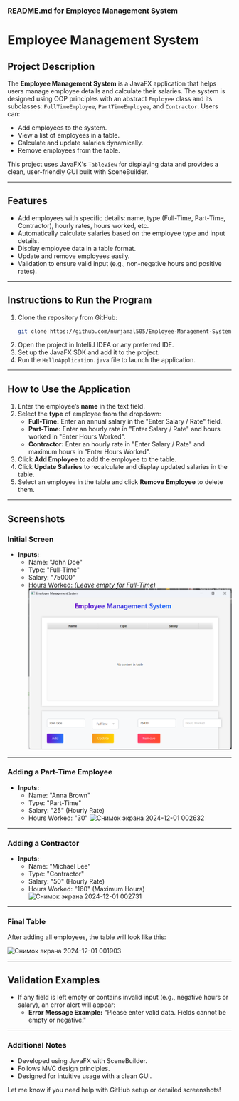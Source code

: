 ### README.md for Employee Management System

# Employee Management System

## Project Description
The **Employee Management System** is a JavaFX application that helps users manage employee details and calculate their salaries. The system is designed using OOP principles with an abstract `Employee` class and its subclasses: `FullTimeEmployee`, `PartTimeEmployee`, and `Contractor`. Users can:
- Add employees to the system.
- View a list of employees in a table.
- Calculate and update salaries dynamically.
- Remove employees from the table.

This project uses JavaFX's `TableView` for displaying data and provides a clean, user-friendly GUI built with SceneBuilder.

---

## Features
- Add employees with specific details: name, type (Full-Time, Part-Time, Contractor), hourly rates, hours worked, etc.
- Automatically calculate salaries based on the employee type and input details.
- Display employee data in a table format.
- Update and remove employees easily.
- Validation to ensure valid input (e.g., non-negative hours and positive rates).

---

## Instructions to Run the Program
1. Clone the repository from GitHub:
   ```bash
   git clone https://github.com/nurjamal505/Employee-Management-System.git
   ```
2. Open the project in IntelliJ IDEA or any preferred IDE.
3. Set up the JavaFX SDK and add it to the project.
4. Run the `HelloApplication.java` file to launch the application.

---

## How to Use the Application
1. Enter the employee’s **name** in the text field.
2. Select the **type** of employee from the dropdown:
   - **Full-Time:** Enter an annual salary in the "Enter Salary / Rate" field.
   - **Part-Time:** Enter an hourly rate in "Enter Salary / Rate" and hours worked in "Enter Hours Worked".
   - **Contractor:** Enter an hourly rate in "Enter Salary / Rate" and maximum hours in "Enter Hours Worked".
3. Click **Add Employee** to add the employee to the table.
4. Click **Update Salaries** to recalculate and display updated salaries in the table.
5. Select an employee in the table and click **Remove Employee** to delete them.

---

## Screenshots

### Initial Screen
- **Inputs:**
  - Name: "John Doe"
  - Type: "Full-Time"
  - Salary: "75000"
  - Hours Worked: *(Leave empty for Full-Time)*
![Снимок экрана 2024-12-01 002602](2024-12-22_17-15-59.png)


---

### Adding a Part-Time Employee
- **Inputs:**
  - Name: "Anna Brown"
  - Type: "Part-Time"
  - Salary: "25" (Hourly Rate)
  - Hours Worked: "30"
![Снимок экрана 2024-12-01 002632](https://github.com/user-attachments/assets/d50daf98-70a9-48ef-b00b-4102b49fdad8)

---

### Adding a Contractor
- **Inputs:**
  - Name: "Michael Lee"
  - Type: "Contractor"
  - Salary: "50" (Hourly Rate)
  - Hours Worked: "160" (Maximum Hours)
  ![Снимок экрана 2024-12-01 002731](https://github.com/user-attachments/assets/2a33dbc6-daac-4c63-b37f-dcc2d946fd44)

---

### Final Table
After adding all employees, the table will look like this:

![Снимок экрана 2024-12-01 001903](https://github.com/user-attachments/assets/14331bd3-45cb-4735-bf83-fbdd3dca6518)

---

## Validation Examples
- If any field is left empty or contains invalid input (e.g., negative hours or salary), an error alert will appear:
  - **Error Message Example:** "Please enter valid data. Fields cannot be empty or negative."

---

### Additional Notes
- Developed using JavaFX with SceneBuilder.
- Follows MVC design principles.
- Designed for intuitive usage with a clean GUI.

Let me know if you need help with GitHub setup or detailed screenshots!
